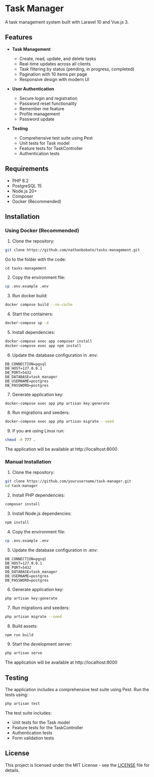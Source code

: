 # Task Manager

A task management system built with Laravel 10 and Vue.js 3.

## Features

- **Task Management**
  - Create, read, update, and delete tasks
  - Real-time updates across all clients
  - Task filtering by status (pending, in progress, completed)
  - Pagination with 10 items per page
  - Responsive design with modern UI

- **User Authentication**
  - Secure login and registration
  - Password reset functionality
  - Remember me feature
  - Profile management
  - Password update

- **Testing**
  - Comprehensive test suite using Pest
  - Unit tests for Task model
  - Feature tests for TaskController
  - Authentication tests

## Requirements

- PHP 8.2
- PostgreSQL 15
- Node.js 20+
- Composer
- Docker (Recommended)

## Installation

### Using Docker (Recommended)

1. Clone the repository:
```bash
git clone https://github.com/nathanbobato/tasks-management.git
```

Go to the folder with the code:
```
cd tasks-management
```

2. Copy the environment file:
```bash
cp .env.example .env
```

3. Run docker build:
```bash
docker compose build --no-cache
```

4. Start the containers:
```bash
docker-compose up -d
```

5. Install dependencies:
```bash
docker-compose exec app composer install
docker-compose exec app npm install
```

6. Update the database configuration in .env:
```
DB_CONNECTION=pgsql
DB_HOST=127.0.0.1
DB_PORT=5432
DB_DATABASE=task_manager
DB_USERNAME=postgres
DB_PASSWORD=postgres
```

7. Generate application key:
```bash
docker-compose exec app php artisan key:generate
```

8. Run migrations and seeders:
```bash
docker-compose exec app php artisan migrate --seed
```

9. If you are using Linux run:
```bash
chmod -R 777 .
```

The application will be available at http://localhost:8000

### Manual Installation

1. Clone the repository:
```bash
git clone https://github.com/yourusername/task-manager.git
cd task-manager
```

2. Install PHP dependencies:
```bash
composer install
```

3. Install Node.js dependencies:
```bash
npm install
```

4. Copy the environment file:
```bash
cp .env.example .env
```

5. Update the database configuration in .env:
```env
DB_CONNECTION=pgsql
DB_HOST=127.0.0.1
DB_PORT=5432
DB_DATABASE=task_manager
DB_USERNAME=postgres
DB_PASSWORD=postgres
```

6. Generate application key:
```bash
php artisan key:generate
```

7. Run migrations and seeders:
```bash
php artisan migrate --seed
```

8. Build assets:
```bash
npm run build
```

9. Start the development server:
```bash
php artisan serve
```

The application will be available at http://localhost:8000

## Testing

The application includes a comprehensive test suite using Pest. Run the tests using:

```bash
php artisan test
```

The test suite includes:
- Unit tests for the Task model
- Feature tests for the TaskController
- Authentication tests
- Form validation tests

## License

This project is licensed under the MIT License - see the [LICENSE](LICENSE) file for details.